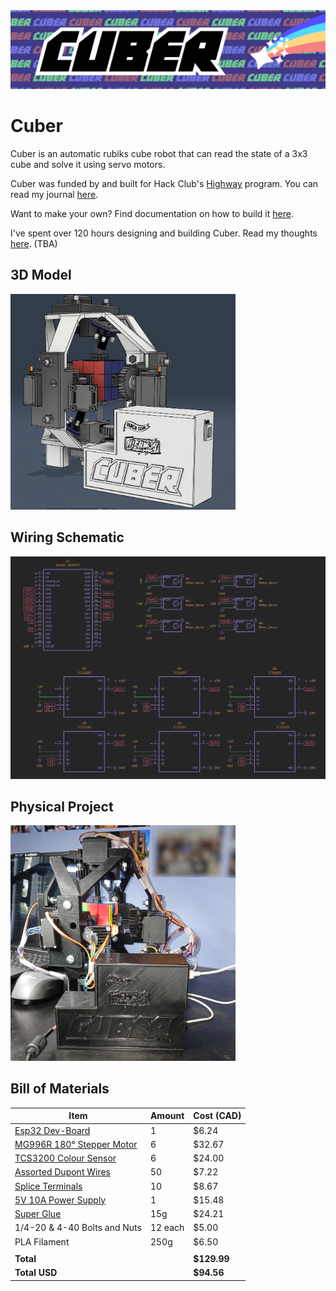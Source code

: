 <img src="journal/Cuber Logo.png">

# Cuber
Cuber is an automatic rubiks cube robot that can read the state of a 3x3 cube and solve it using servo motors.

Cuber was funded by and built for Hack Club's [Highway](https://highway.hackclub.com) program. You can read my journal [here](./JOURNAL.md). 

Want to make your own? Find documentation on how to build it [here](./docs/README.md).

I've spent over 120 hours designing and building Cuber. Read my thoughts [here](./REFLECTION.md). (TBA)

## 3D Model
<img src="journal/image copy 9.png" width="360">

## Wiring Schematic
<img src="journal/image copy 10.png">

## Physical Project
<img src="journal/20250807_163235.jpg" width="360">

## Bill of Materials
| Item                           | Amount | Cost (CAD) |
|--------------------------------|--------|------------|
| [Esp32 Dev-Board](https://www.aliexpress.com/item/1005006651936701.html?pdp_ext_f=%7B%22order%22%3A%22352%22%2C%22eval%22%3A%221%22%7D)           | 1      | $6.24      |
| [MG996R 180° Stepper Motor](https://www.aliexpress.com/item/1005007032811340.html) | 6      | $32.67     |
| [TCS3200 Colour Sensor](https://www.aliexpress.com/item/1005001625710961.html)     | 6      | $24.00     |
| [Assorted Dupont Wires](https://www.aliexpress.com/item/1005004647016228.html?pdp_ext_f=%7B%22order%22%3A%223803%22%2C%22eval%22%3A%221%22%7D)     | 50     | $7.22      |
| [Splice Terminals](https://www.aliexpress.com/item/1005008417745708.html?pdp_ext_f=%7B%22order%22%3A%22351%22%2C%22eval%22%3A%221%22%7D)          | 10     | $8.67      |
| [5V 10A Power Supply](https://www.aliexpress.com/item/4000229912671.html)       | 1      | $15.48     |
| [Super Glue](https://www.aliexpress.com/item/1005008238433750.html) | 15g | $24.21
| 1/4-20 & 4-40 Bolts and Nuts | 12 each | $5.00
| PLA Filament              | 250g   | $6.50      |
|                                |        |            |
| **Total**                      |        | **$129.99**|
| **Total USD**                  |        | **$94.56** |